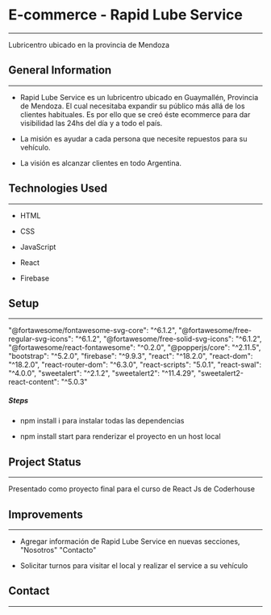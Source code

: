 <h1>E-commerce - Rapid Lube Service</h1>
<hr><p>Lubricentro ubicado en la provincia de Mendoza</p><h2>General Information</h2>
<hr><ul>
<li>Rapid Lube Service es un lubricentro ubicado en Guaymallén, Provincia de Mendoza. El cual necesitaba expandir su público más allá de los clientes habituales. Es por ello que se creó éste ecommerce para dar visibilidad las 24hs del día y a todo el país.</li>
</ul><ul>
<li>La misión es ayudar a cada persona que necesite repuestos para su vehículo.</li>
</ul><ul>
<li>La visión es alcanzar clientes en todo Argentina.</li>
</ul><h2>Technologies Used</h2>
<hr><ul>
<li>HTML</li>
</ul><ul>
<li>CSS</li>
</ul><ul>
<li>JavaScript</li>
</ul><ul>
<li>React</li>
</ul><ul>
<li>Firebase</li>
</ul><h2>Setup</h2>
<hr><p>
  "@fortawesome/fontawesome-svg-core": "^6.1.2",
  "@fortawesome/free-regular-svg-icons": "^6.1.2",
  "@fortawesome/free-solid-svg-icons": "^6.1.2",
  "@fortawesome/react-fontawesome": "^0.2.0",
  "@popperjs/core": "^2.11.5",
  "bootstrap": "^5.2.0",
  "firebase": "^9.9.3",
  "react": "^18.2.0",
  "react-dom": "^18.2.0",
  "react-router-dom": "^6.3.0",
  "react-scripts": "5.0.1",
  "react-swal": "^4.0.0",
  "sweetalert": "^2.1.2",
  "sweetalert2": "^11.4.29",
  "sweetalert2-react-content": "^5.0.3"
</p><h5>Steps</h5><ul>
<li>npm install i para instalar todas las dependencias</li>
</ul><ul>
<li>npm install start para renderizar el proyecto en un host local</li>
</ul><h2>Project Status</h2>
<hr><p>Presentado como proyecto final para el curso de React Js de Coderhouse</p><h2>Improvements</h2>
<hr><ul>
<li>Agregar información de Rapid Lube Service en nuevas secciones, "Nosotros" "Contacto"</li>
</ul><ul>
<li>Solicitar turnos para visitar el local y realizar el service a su vehículo</li>
</ul><h2>Contact</h2>
<hr><p><span style="margin-right: 30px;"></span><a href="https://www.linkedin.com/in/pasqualottogianluca/"><img target="_blank
